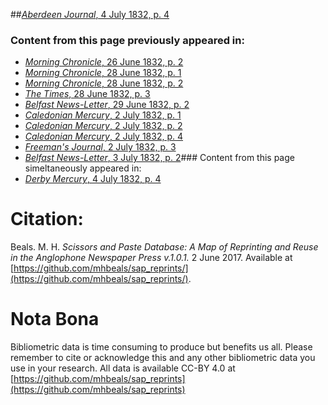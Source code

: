 ##[*Aberdeen Journal*, 4 July 1832, p. 4](https://mhbeals.github.io/sap_html/Aberdeen-Journal/Aberdeen-Journal-4-July-1832-p-4)

### Content from this page previously appeared in:
+ [*Morning Chronicle*, 26 June 1832, p. 2](https://mhbeals.github.io/sap_html/Morning-Chronicle/Morning-Chronicle-26-June-1832-p-2)
+ [*Morning Chronicle*, 28 June 1832, p. 1](https://mhbeals.github.io/sap_html/Morning-Chronicle/Morning-Chronicle-28-June-1832-p-1)
+ [*Morning Chronicle*, 28 June 1832, p. 2](https://mhbeals.github.io/sap_html/Morning-Chronicle/Morning-Chronicle-28-June-1832-p-2)
+ [*The Times*, 28 June 1832, p. 3](https://mhbeals.github.io/sap_html/The-Times/The-Times-28-June-1832-p-3)
+ [*Belfast News-Letter*, 29 June 1832, p. 2](https://mhbeals.github.io/sap_html/Belfast-News-Letter/Belfast-News-Letter-29-June-1832-p-2)
+ [*Caledonian Mercury*, 2 July 1832, p. 1](https://mhbeals.github.io/sap_html/Caledonian-Mercury/Caledonian-Mercury-2-July-1832-p-1)
+ [*Caledonian Mercury*, 2 July 1832, p. 2](https://mhbeals.github.io/sap_html/Caledonian-Mercury/Caledonian-Mercury-2-July-1832-p-2)
+ [*Caledonian Mercury*, 2 July 1832, p. 4](https://mhbeals.github.io/sap_html/Caledonian-Mercury/Caledonian-Mercury-2-July-1832-p-4)
+ [*Freeman's Journal*, 2 July 1832, p. 3](https://mhbeals.github.io/sap_html/Freeman's-Journal/Freeman's-Journal-2-July-1832-p-3)
+ [*Belfast News-Letter*, 3 July 1832, p. 2](https://mhbeals.github.io/sap_html/Belfast-News-Letter/Belfast-News-Letter-3-July-1832-p-2)### Content from this page simeltaneously appeared in:
+ [*Derby Mercury*, 4 July 1832, p. 4](https://mhbeals.github.io/sap_html/Derby-Mercury/Derby-Mercury-4-July-1832-p-4)
                    
# Citation: 

Beals. M. H. *Scissors and Paste Database: A Map of Reprinting and Reuse in the Anglophone Newspaper Press v.1.0.1.* 2 June 2017. Available at [https://github.com/mhbeals/sap_reprints/](https://github.com/mhbeals/sap_reprints/). 
                    
# Nota Bona

Bibliometric data is time consuming to produce but benefits us all. Please remember to cite or acknowledge this and any other bibliometric data you use in your research. All data is available CC-BY 4.0 at [https://github.com/mhbeals/sap_reprints](https://github.com/mhbeals/sap_reprints)